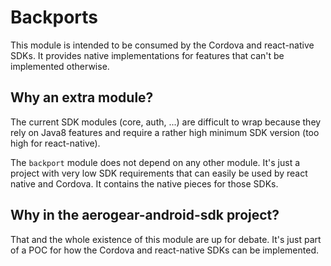 # Backports

This module is intended to be consumed by the Cordova and react-native SDKs. It provides native
implementations for features that can't be implemented otherwise.

## Why an extra module?

The current SDK modules (core, auth, ...) are difficult to wrap because they rely on Java8 features
and require a rather high minimum SDK version (too high for react-native).

The `backport` module does not depend on any other module. It's just a project with very low SDK
requirements that can easily be used by react native and Cordova. It contains the native pieces
for those SDKs.

## Why in the aerogear-android-sdk project?

That and the whole existence of this module are up for debate. It's just part of a POC for how the
Cordova and react-native SDKs can be implemented.
